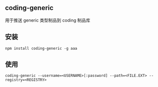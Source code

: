 ## coding-generic
用于推送 generic 类型制品到 coding 制品库

## 安装

```shell
npm install coding-generic -g aaa
```

## 使用

```shell
coding-generic --username=<USERNAME>[:password] --path=<FILE.EXT> --registry=<REGISTRY>
```
